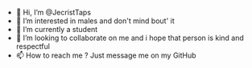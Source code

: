 - 👋 Hi, I’m @JecristTaps
- 👀 I’m interested in males and don't mind bout' it
- 🌱 I’m currently a student
- 💞️ I’m looking to collaborate on me and i hope that person is kind and respectful 
- 📫 How to reach me ? Just message me on my GitHub

<!---
JecristTaps/JecristTaps is a ✨ special ✨ repository because its `README.md` (this file) appears on your GitHub profile.
You can click the Preview link to take a look at your changes.
--->
